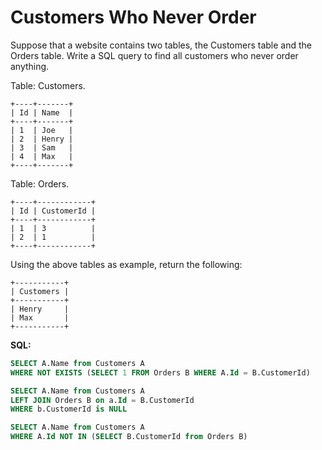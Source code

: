 # Customers Who Never Order

Suppose that a website contains two tables, the Customers table and the Orders table. Write a SQL query to find all customers who never order anything.

Table: Customers.
```
+----+-------+
| Id | Name  |
+----+-------+
| 1  | Joe   |
| 2  | Henry |
| 3  | Sam   |
| 4  | Max   |
+----+-------+
```
Table: Orders.
```
+----+------------+
| Id | CustomerId |
+----+------------+
| 1  | 3          |
| 2  | 1          |
+----+------------+
```
Using the above tables as example, return the following:
```
+-----------+
| Customers |
+-----------+
| Henry     |
| Max       |
+-----------+
```

**SQL:**
```sql
SELECT A.Name from Customers A
WHERE NOT EXISTS (SELECT 1 FROM Orders B WHERE A.Id = B.CustomerId)

SELECT A.Name from Customers A
LEFT JOIN Orders B on a.Id = B.CustomerId
WHERE b.CustomerId is NULL

SELECT A.Name from Customers A
WHERE A.Id NOT IN (SELECT B.CustomerId from Orders B)
```
